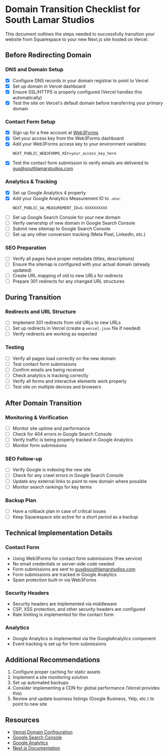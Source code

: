 # Domain Transition Checklist for South Lamar Studios

This document outlines the steps needed to successfully transition your website from Squarespace to your new Next.js site hosted on Vercel.

## Before Redirecting Domain

### DNS and Domain Setup
- [x] Configure DNS records in your domain registrar to point to Vercel
- [x] Set up domain in Vercel dashboard
- [x] Ensure SSL/HTTPS is properly configured (Vercel handles this automatically)
- [x] Test the site on Vercel's default domain before transferring your primary domain

### Contact Form Setup
- [x] Sign up for a free account at [Web3Forms](https://web3forms.com/)
- [x] Get your access key from the Web3Forms dashboard
- [x] Add your Web3Forms access key to your environment variables:
  ```
  NEXT_PUBLIC_WEB3FORMS_KEY=your_access_key_here
  ```
- [x] Test the contact form submission to verify emails are delivered to gus@southlamarstudios.com

### Analytics & Tracking
- [x] Set up Google Analytics 4 property
- [x] Add your Google Analytics Measurement ID to `.env`:
  ```
  NEXT_PUBLIC_GA_MEASUREMENT_ID=G-XXXXXXXXXX
  ```
- [ ] Set up Google Search Console for your new domain
- [ ] Verify ownership of new domain in Google Search Console
- [ ] Submit new sitemap to Google Search Console
- [ ] Set up any other conversion tracking (Meta Pixel, LinkedIn, etc.)

### SEO Preparation
- [ ] Verify all pages have proper metadata (titles, descriptions)
- [ ] Ensure the sitemap is configured with your actual domain (already updated)
- [ ] Create URL mapping of old to new URLs for redirects
- [ ] Prepare 301 redirects for any changed URL structures

## During Transition

### Redirects and URL Structure
- [ ] Implement 301 redirects from old URLs to new URLs
- [ ] Set up redirects in Vercel (create a `vercel.json` file if needed)
- [ ] Verify redirects are working as expected

### Testing
- [ ] Verify all pages load correctly on the new domain
- [ ] Test contact form submissions
- [ ] Confirm emails are being received
- [ ] Check analytics is tracking correctly
- [ ] Verify all forms and interactive elements work properly
- [ ] Test site on multiple devices and browsers

## After Domain Transition

### Monitoring & Verification
- [ ] Monitor site uptime and performance
- [ ] Check for 404 errors in Google Search Console
- [ ] Verify traffic is being properly tracked in Google Analytics
- [ ] Monitor form submissions

### SEO Follow-up
- [ ] Verify Google is indexing the new site
- [ ] Check for any crawl errors in Google Search Console
- [ ] Update any external links to point to new domain where possible
- [ ] Monitor search rankings for key terms

### Backup Plan
- [ ] Have a rollback plan in case of critical issues
- [ ] Keep Squarespace site active for a short period as a backup

## Technical Implementation Details

### Contact Form
- Using Web3Forms for contact form submissions (free service)
- No email credentials or server-side code needed
- Form submissions are sent to gus@southlamarstudios.com
- Form submissions are tracked in Google Analytics
- Spam protection built-in via Web3Forms

### Security Headers
- Security headers are implemented via middleware
- CSP, XSS protection, and other security headers are configured
- Rate limiting is implemented for the contact form

### Analytics
- Google Analytics is implemented via the GoogleAnalytics component
- Event tracking is set up for form submissions

## Additional Recommendations

1. Configure proper caching for static assets
2. Implement a site monitoring solution
3. Set up automated backups
4. Consider implementing a CDN for global performance (Vercel provides this)
5. Review and update business listings (Google Business, Yelp, etc.) to point to new site

## Resources

- [Vercel Domain Configuration](https://vercel.com/docs/concepts/projects/domains)
- [Google Search Console](https://search.google.com/search-console/about)
- [Google Analytics](https://analytics.google.com/)
- [Next.js Documentation](https://nextjs.org/docs) 